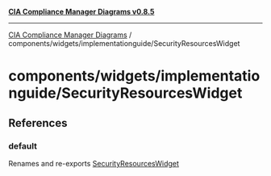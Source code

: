 [**CIA Compliance Manager Diagrams v0.8.5**](../../../../README.md)

***

[CIA Compliance Manager Diagrams](../../../../modules.md) / components/widgets/implementationguide/SecurityResourcesWidget

# components/widgets/implementationguide/SecurityResourcesWidget

## References

### default

Renames and re-exports [SecurityResourcesWidget](../../../variables/SecurityResourcesWidget.md)
